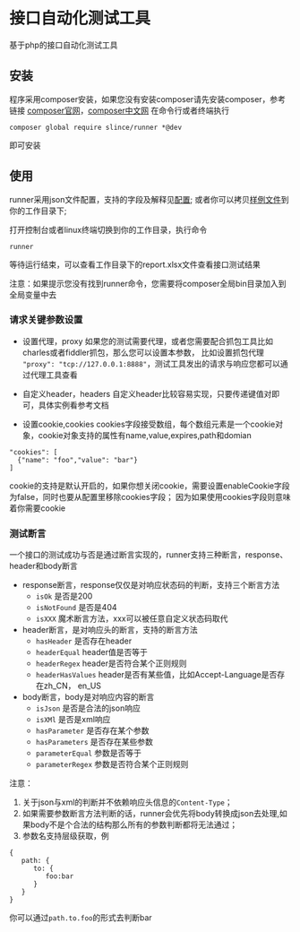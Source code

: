 # 接口自动化测试工具

基于php的接口自动化测试工具

## 安装
程序采用composer安装，如果您没有安装composer请先安装composer，参考链接
[composer官网](https://getcomposer.org)，[composer中文网](http://www.phpcomposer.com/)
在命令行或者终端执行
```
composer global require slince/runner *@dev
```
即可安装

## 使用

runner采用json文件配置，支持的字段及解释见[配置](./docs/zh_CN/configuration.md);
或者你可以拷贝[样例文件](./runner.json)到你的工作目录下;

打开控制台或者linux终端切换到你的工作目录，执行命令
```
runner
```
等待运行结束，可以查看工作目录下的report.xlsx文件查看接口测试结果

注意：如果提示您没有找到runner命令，您需要将composer全局bin目录加入到全局变量中去

### 请求关键参数设置

- 设置代理，proxy
如果您的测试需要代理，或者您需要配合抓包工具比如charles或者fiddler抓包，那么您可以设置本参数，
比如设置抓包代理 `"proxy": "tcp://127.0.0.1:8888"`，测试工具发出的请求与响应您都可以通过代理工具查看

- 自定义header，headers
自定义header比较容易实现，只要传递键值对即可，具体实例看参考文档

- 设置cookie,cookies
cookies字段接受数组，每个数组元素是一个cookie对象，cookie对象支持的属性有name,value,expires,path和domian

```
"cookies": [
  {"name": "foo","value": "bar"}
]
```
cookie的支持是默认开启的，如果你想关闭cookie，需要设置enableCookie字段为false，同时也要从配置里移除cookies字段；
因为如果使用cookies字段则意味着你需要cookie

### 测试断言

一个接口的测试成功与否是通过断言实现的，runner支持三种断言，response、header和body断言

- response断言，response仅仅是对响应状态码的判断，支持三个断言方法
    * `isOk` 是否是200
    * `isNotFound` 是否是404
    * `isXXX` 魔术断言方法，xxx可以被任意自定义状态码取代
- header断言，是对响应头的断言，支持的断言方法
    * `hasHeader` 是否存在header
    * `headerEqual` header值是否等于
    * `headerRegex` header是否符合某个正则规则
    * `headerHasValues` header是否有某些值，比如Accept-Language是否存在zh_CN， en_US
- body断言，body是对响应内容的断言
    * `isJson` 是否是合法的json响应
    * `isXMl` 是否是xml响应
    * `hasParameter` 是否存在某个参数
    * `hasParameters` 是否存在某些参数
    * `parameterEqual` 参数是否等于
    * `parameterRegex` 参数是否符合某个正则规则
    
注意：
1. 关于json与xml的判断并不依赖响应头信息的`Content-Type`；
2. 如果需要参数断言方法判断的话，runner会优先将body转换成json去处理,如果body不是个合法的结构那么所有的参数判断都将无法通过；
3. 参数名支持层级获取，例
```
{
   path: {
      to: {
         foo:bar
      }
   }
}
```
你可以通过`path.to.foo`的形式去判断bar